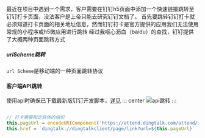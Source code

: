 最近在项目中遇到一个需求，客户需要在钉钉h5页面中添加一个快速链接跳转至钉钉打卡页面，没法客户是上帝只能去研究钉钉文档了。
首先要跳转钉钉打卡就必须知道打卡页面的相关地址信息，然而钉钉打卡是官方提供的应用我们无法使用常规的小程序或h5微应用进行跳转
经过我呕心沥血（baidu）的查找，钉钉提供了大概两种页面跳转方式
##### urlScheme跳转
`url Scheme`是移动端的一种页面跳转协议
#### 客户端API跳转
使用api时确保已下载最新版钉钉开发脚本，[详见](https://open.dingtalk.com/document/orgapp/develop-webapp-frontend)
::: center
![api跳转](https://lhost.oss-cn-chengdu.aliyuncs.com/blog/20240125143916.png)
:::
```
```

```js
// 打卡需要指定具体的组织
this.pageUrl = encodeURIComponent('https://attend.dingtalk.com/attend/index.html?corpId=dingxxxx')
this.href = `dingtalk://dingtalkclient/page/link?url=${this.pageUrl}`
```